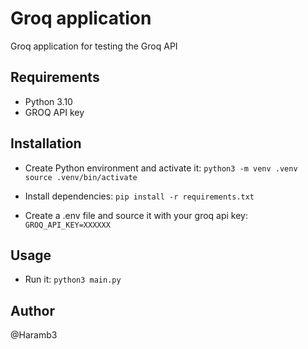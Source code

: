 # Groq application

Groq application for testing the Groq API


## Requirements

- Python 3.10
- GROQ API key

## Installation

- Create Python environment and activate it:
``python3 -m venv .venv``
``source .venv/bin/activate``

- Install dependencies:
``pip install -r requirements.txt``

- Create a .env file and source it with your groq api key:
``GROQ_API_KEY=XXXXXX``


## Usage

- Run it:
``python3 main.py``


## Author
@Haramb3


